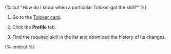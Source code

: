 {% cut "How do I know when a particular Toloker got the skill?" %}

1. Go to the [Toloker card](../../../concepts/users.md).

1. Click the **Profile** tab.

1. Find the required skill in the list and download the history of its changes.

{% endcut %}